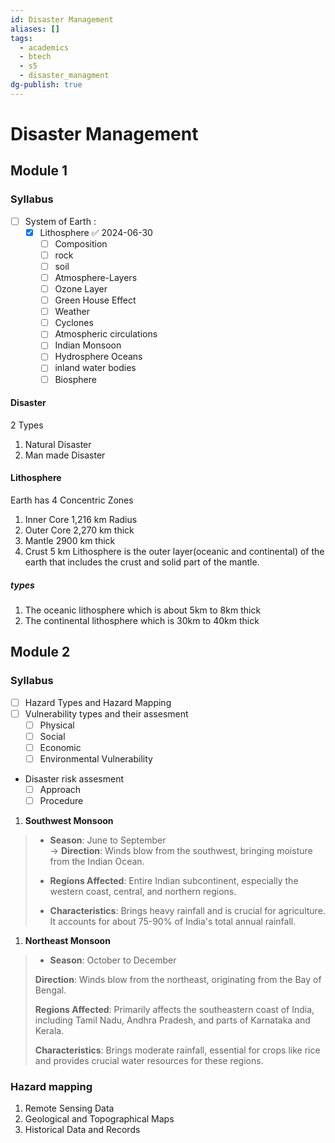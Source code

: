 ```yaml
---
id: Disaster Management
aliases: []
tags:
  - academics
  - btech
  - s5
  - disaster_managment
dg-publish: true
---
```

# Disaster Management

## Module 1

### Syllabus

- [ ] System of Earth :
  - [x] Lithosphere ✅ 2024-06-30
    - [ ] Composition
    - [ ] rock
    - [ ] soil
    - [ ] Atmosphere-Layers
    - [ ] Ozone Layer
    - [ ] Green House Effect
    - [ ] Weather
    - [ ] Cyclones
    - [ ] Atmospheric circulations
    - [ ] Indian Monsoon
    - [ ] Hydrosphere Oceans
    - [ ] inland water bodies
    - [ ] Biosphere

#### Disaster

2 Types

1. Natural Disaster
2. Man made Disaster

#### Lithosphere

Earth has 4 Concentric Zones

1. Inner Core 1,216 km Radius
2. Outer Core 2,270 km thick
3. Mantle 2900 km thick
4. Crust 5 km
   Lithosphere is the outer layer(oceanic and continental) of the earth that includes the crust and solid part of the mantle.

##### types

1. The oceanic lithosphere which is about 5km to 8km thick
2. The continental lithosphere which is 30km to 40km thick

## Module 2

### Syllabus

- [ ] Hazard Types and Hazard Mapping
- [ ] Vulnerability types and their assesment
  - [ ] Physical
  - [ ] Social
  - [ ] Economic
  - [ ] Environmental Vulnerability
- Disaster risk assesment
  - [ ] Approach
  - [ ] Procedure

1. **Southwest Monsoon**
>- **Season**: June to September   
-> **Direction**: Winds blow from the southwest, bringing moisture from the Indian Ocean.
  >  
>- **Regions Affected**: Entire Indian subcontinent, especially the western coast, central, and northern regions.
>- **Characteristics**: Brings heavy rainfall and is crucial for agriculture. It accounts for about 75-90% of India's total annual rainfall.
1. **Northeast Monsoon**
>- **Season**: October to December
>   
> **Direction**: Winds blow from the northeast, originating from the Bay of Bengal.
>   
> **Regions Affected**: Primarily affects the southeastern coast of India, including Tamil Nadu, Andhra Pradesh, and parts of Karnataka and Kerala.
>   
> **Characteristics**: Brings moderate rainfall, essential for crops like rice and provides crucial water resources for these regions.

### Hazard mapping
1. Remote Sensing Data
2. Geological and Topographical Maps
3. Historical Data and Records
